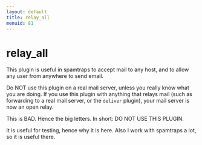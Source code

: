 ```yaml
---
layout: default
title: relay_all
menuid: 81
---
```

relay\_all
=========

This plugin is useful in spamtraps to accept mail to any host, and to allow
any user from anywhere to send email.

Do NOT use this plugin on a real mail server, unless you really know what
you are doing. If you use this plugin with anything that relays mail (such
as forwarding to a real mail server, or the `deliver` plugin), your mail
server is now an open relay.

This is BAD. Hence the big letters. In short: DO NOT USE THIS PLUGIN.

It is useful for testing, hence why it is here. Also I work with spamtraps
a lot, so it is useful there.

